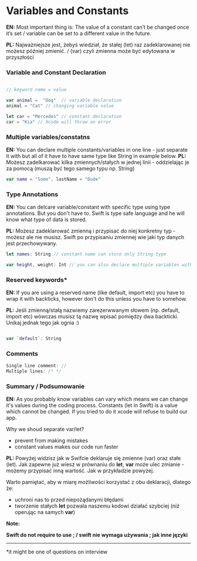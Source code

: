 # Variables and Constants

**EN:** Most important thing is: The value of a constant can’t be changed once it’s set / variable can be set to a different value in the future.

**PL:** Najważniejsze jest, żebyś wiedział, że stałej (let) raz zadeklarowanej nie możesz później zmienić. / (var) czyli zmienna może być edytowana w przyszłości


### Variable and Constant Declaration

```swift

// keyword name = value 

var animal =  "Dog"  // variable declaration
animal = "Cat" // changing variable value

let car = "Mercedes" // constant declaration
car = "Kia" // Xcode will throw an error
```

### Multiple variables/constatns

**EN:** You can declare multiple constants/variables in one line - just separate it with but all of it have to have same type like String in example below.
**PL:** Możesz zadelkarować kilka zmiennych/stałych w jednej linii - oddzielając je za pomocą (muszą być tego samego typu np. String)

```swift 
var name = "Some", lastName = "Dude"
```

### Type Annotations

**EN:** You can delcare variable/constant with specific type using type annotations. But you don't have to. Swift is type safe language and he will know what type of data is stored. 

**PL:** Możesz zadeklarować zmienną i przypisać do niej konkretny typ - możesz ale nie musisz. Swift po przypisaniu zmiennej wie jaki typ danych jest przechowywany. 

```swift
let names: String // constant name can store only String type

var height, weight: Int // you can also declare multiple variables with type annotations
```

### Reserved keywords*

**EN:** If you are using a reserved name (like default, import etc) you have to wrap it with backticks, however don't do this unless you have to somehow.

**PL:** Jeśli zmienną/stałą nazwiemy zarezerwwanym słowem (np. default, import etc) wówczas musisz tą nazwę wpisać pomiędzy dwa backticki. Unikaj jednak tego jak ognia :) 

```swift

var `default`: String

```

### Comments

```swift 
Single line comment: //
Multiple lines: /* */

```
### Summary / Podsumowanie

**EN:**
As you probably know variables can vary which means we can change it's values during the coding process.
Constants (let in Swift) is a value which cannot be changed. If you tried to do it xcode will refuse to build our app.

Why we shoud separate var/let? 
- prevent from making mistakes 
- constant values makes our code run faster

**PL:**
Powyżej widzisz jak w Swifcie deklaruje się zmienne (var) oraz stałe (let). 
Jak zapewne już wiesz w prównaniu do **let**, **var** może ulec zmianie - możemy przypisać inną wartość. Jak w przykładzie powyżej.

Warto pamiętać, aby w miarę możliwości korzystać z obu deklaracji, dlatego że:
- uchroni nas to przed niepożądanymi błędami
- tworzenie stałych **let** pozwala naszemu kodowi działać szybciej (niż operując na samych **var**)

**Note:**

**Swift do not require to use ; / swift nie wymaga używania ; jak inne języki**

---
*it might be one of questions on interview
